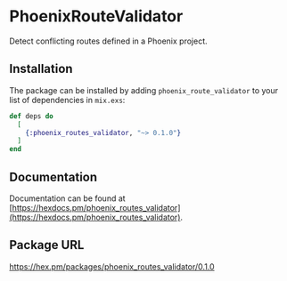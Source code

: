 # PhoenixRouteValidator

Detect conflicting routes defined in a Phoenix project.

## Installation

The package can be installed by adding `phoenix_route_validator` to your list of dependencies in `mix.exs`:

```elixir
def deps do
  [
    {:phoenix_routes_validator, "~> 0.1.0"}
  ]
end
```

## Documentation
Documentation can be found at [https://hexdocs.pm/phoenix_routes_validator](https://hexdocs.pm/phoenix_routes_validator).

## Package URL
https://hex.pm/packages/phoenix_routes_validator/0.1.0